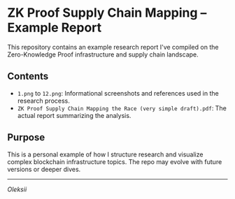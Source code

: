 
# ZK Proof Supply Chain Mapping – Example Report

This repository contains an example research report I've compiled on the Zero-Knowledge Proof infrastructure and supply chain landscape.

## Contents

- `1.png` to `12.png`: Informational screenshots and references used in the research process.
- `ZK Proof Supply Chain Mapping the Race (very simple draft).pdf`: The actual report summarizing the analysis.

## Purpose

This is a personal example of how I structure research and visualize complex blockchain infrastructure topics. The repo may evolve with future versions or deeper dives.

---
_Oleksii_
